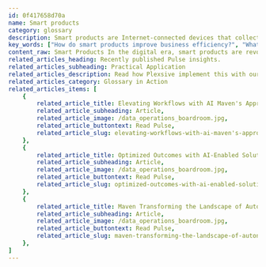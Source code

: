 ```yaml
---
id: 0f417658d70a
name: Smart products
category: glossary
description: Smart products are Internet-connected devices that collect valuable data to improve efficiency, safety, and customer experiences, driving business innovation and redefining market strategies with their insights.
key_words: ["How do smart products improve business efficiency?", "What are the benefits of smart products for customer support?", "How do smart products enhance safety and security?", "What is the role of data in smart product functionality?", "How can smart products predict service needs?", "Can smart products receive over-the-air updates?", "How do smart products contribute to a product-centric ecosystem?", "What new business models are enabled by smart product data?", "How do smart products align with consumer needs and preferences?", "How does Maven Technologies implement smart product solutions?"]
content_raw: Smart Products In the digital era, smart products are revolutionising the way businesses interact with the world. A smart product is an Internet-connected device that can share insightful data about itself, its environment and its users. This wide variety of products encompasses everything from complex industrial machinery to sophisticated medical devices, motor vehicles, and even advanced packaging systems that inform about the location and condition of the enclosed product. Smart products pave the way for extensive business benefits, fuelled by the wealth of data they gather. This data enables smart products to operate more efficiently, simplify lives, assure safety, and amplify business operations. By monitoring usage patterns, smart products can enhance customer support with updates on health status, location, and can anticipate service needs, thereby predicting and preventing failures or unwanted downtime. One of the striking aspects of smart products is their ability to enable effortless, over-the-air updates or services to the device. This introduces a seamless experience that not only adds value but also maximizes convenience for the user. Smart products are the driving force behind a product-centric ecosystem that empowers businesses to innovate and redefine their market approach. The data-driven insights gathered enable companies to devise new business models, enhancing their products and services to more closely align with consumer needs and preferences. In the modern world powered by Maven Technologies, businesses can unleash the immense potential of these smart products to transform their operations, improve product offerings, and deliver superior customer experiences. Let's join hands to witness and shape the future with smart products. Witness the magic of elite technologies implemented by seasoned professionals with Maven.
related_articles_heading: Recently published Pulse insights.
related_articles_subheading: Practical Application
related_articles_description: Read how Plexsive implement this with our clients.
related_articles_category: Glossary in Action
related_articles_items: [
	{
		related_article_title: Elevating Workflows with AI Maven's Approach,
		related_article_subheading: Article,
		related_article_image: /data_operations_boardroom.jpg,
		related_article_buttontext: Read Pulse,
		related_article_slug: elevating-workflows-with-ai-maven's-approach
	},
	{
		related_article_title: Optimized Outcomes with AI-Enabled Solutions,
		related_article_subheading: Article,
		related_article_image: /data_operations_boardroom.jpg,
		related_article_buttontext: Read Pulse,
		related_article_slug: optimized-outcomes-with-ai-enabled-solutions
	},
	{
		related_article_title: Maven Transforming the Landscape of Autonomous Vehicles,
		related_article_subheading: Article,
		related_article_image: /data_operations_boardroom.jpg,
		related_article_buttontext: Read Pulse,
		related_article_slug: maven-transforming-the-landscape-of-autonomous-vehicles
	},
]
---
```

